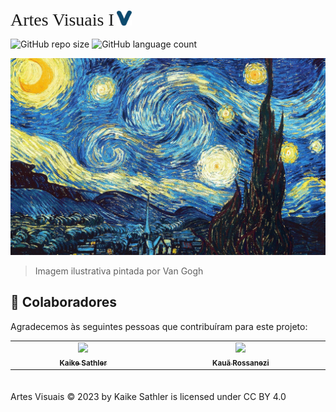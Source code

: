 <span style="font-family: 'Times New Roman', serif; font-size: 2em;">Artes Visuais I</span> <img src="img/icon/icob.png" width="24px">

![GitHub repo size](https://img.shields.io/github/repo-size/kaikesathler/Site-Projeto-Integrador-II?style=for-the-badge)
![GitHub language count](https://img.shields.io/github/languages/count/kaikesathler/Site-Projeto-Integrador-II?style=for-the-badge)

<img src="img/image_home.jpg" alt="Exemplo imagem">

> Imagem ilustrativa pintada por Van Gogh

## 🤝 Colaboradores

Agradecemos às seguintes pessoas que contribuíram para este projeto:

<table style="margin: auto; display: table;">
  <tr>
    <td align="center">
      <a href="#">
        <img src="https://avatars.githubusercontent.com/u/104788755" width="100px;"/><br>
        <sub>
          <b>Kaike Sathler</b>
        </sub>
      </a>
    </td>
    <td align="center">
      <a href="#">
        <img src="https://img.freepik.com/premium-vector/user-profile-icon-flat-style-member-avatar-vector-illustration-isolated-background-human-permission-sign-business-concept_157943-15752.jpg?w=740" width="100px;"/><br>
        <sub>
          <b>Kauã Rossanezi</b>
        </sub>
      </a>
    </td>
  </tr>
</table>
<br><br>
Artes Visuais © 2023 by Kaike Sathler is licensed under CC BY 4.0 
